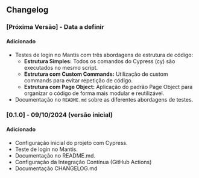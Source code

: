 ## Changelog

### [Próxima Versão] - Data a definir

#### Adicionado
- Testes de login no Mantis com três abordagens de estrutura de código:
    - **Estrutura Simples:**  Todos os comandos do Cypress (cy) são executados no mesmo script.
    - **Estrutura com Custom Commands:**  Utilização de custom commands para evitar repetição de código.
    - **Estrutura com Page Object:**  Aplicação do padrão Page Object para organizar o código de forma mais modular e reutilizável.
- Documentação no `README.md` sobre as diferentes abordagens de testes.

### [0.1.0] - 09/10/2024 (versão inicial)

#### Adicionado
- Configuração inicial do projeto com Cypress.
- Teste de login no Mantis.
- Documentação no README.md.
- Configuração da Integração Contínua (GitHub Actions)
- Documentação CHANGELOG.md
